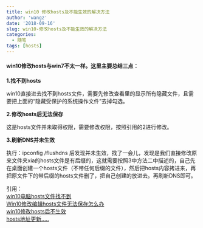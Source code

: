 ```yaml
---
title: win10 修改hosts及不能生效的解决方法
author: 'wangz'
date: '2018-09-16'
slug: win10-修改hosts及不能生效的解决方法
categories:
  - 随笔
tags: [hosts]
---
```


#### win10修改hosts与win7不太一样。这里主要总结三点：

**1.找不到hosts**
   
   win10直接进去找不到hosts文件，需要先修改查看里的显示所有隐藏文件，且需要把上面的“隐藏受保护的系统操作文件”去掉勾选。

**2.修改hosts后无法保存**

   这是hosts文件并未取得权限，需要修改权限，按照引用的2进行修改。
   
**3.刷新DNS并未生效**
   
   执行：ipconfig /flushdns 后发现并未生效，找了一会儿，发现是我们直接修改原来文件夹xia的hosts文件是有后缀的，这就需要按照3中方法二中描述的，自己先在桌面创建一个hosts文件（不带任何后缀的文件），然后把hosts内容拷进来，再把原文件下的带后缀的hosts文件删了，把自己创建的放进去。再刷新DNS即可。
   
引用：<br>
[win10电脑hosts文件找不到](http://jingyan.baidu.com/article/c1a3101e7b9b92de656deb14.html?allowHTTP=1)<br>
[Win10修改编辑hosts文件无法保存怎么办](https://jingyan.baidu.com/article/624e7459b194f134e8ba5a8e.html)<br>
[win10修改hosts后不生效](https://zhidao.baidu.com/question/1642616626983045500.html)<br>
[hosts地址更新.....](https://github.com/Googlehosts/hosts)



